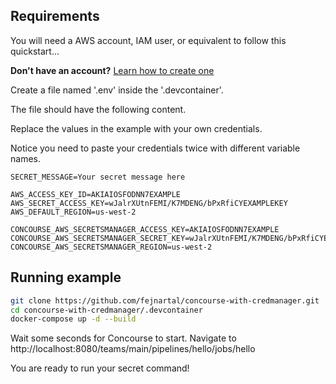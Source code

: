## Requirements
You will need a AWS account, IAM user, or equivalent to follow this quickstart...

**Don't have an account?** [Learn how to create one](https://docs.aws.amazon.com/polly/latest/dg/setting-up.html)

Create a file named '.env' inside the '.devcontainer'.

The file should have the following content.

Replace the values in the example with your own credentials.

Notice you need to paste your credentials twice with different variable names.

```
SECRET_MESSAGE=Your secret message here

AWS_ACCESS_KEY_ID=AKIAIOSFODNN7EXAMPLE
AWS_SECRET_ACCESS_KEY=wJalrXUtnFEMI/K7MDENG/bPxRfiCYEXAMPLEKEY
AWS_DEFAULT_REGION=us-west-2

CONCOURSE_AWS_SECRETSMANAGER_ACCESS_KEY=AKIAIOSFODNN7EXAMPLE
CONCOURSE_AWS_SECRETSMANAGER_SECRET_KEY=wJalrXUtnFEMI/K7MDENG/bPxRfiCYEXAMPLEKEY
CONCOURSE_AWS_SECRETSMANAGER_REGION=us-west-2
```


## Running example

```bash
git clone https://github.com/fejnartal/concourse-with-credmanager.git
cd concourse-with-credmanager/.devcontainer
docker-compose up -d --build
```

Wait some seconds for Concourse to start.
Navigate to http://localhost:8080/teams/main/pipelines/hello/jobs/hello

You are ready to run your secret command!

